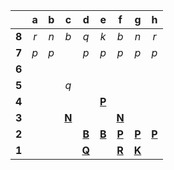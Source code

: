 |     |  a  |  b  |  c  |  d  |  e  |  f  |  g  |  h  |
|:---:|:---:|:---:|:---:|:---:|:---:|:---:|:---:|:---:|
|  **8**  |  _r_  |  _n_  |  _b_  |  _q_  |  _k_  |  _b_  |  _n_  |  _r_  |
|  **7**  |  _p_  |  _p_  |     |  _p_  |  _p_  |  _p_  |  _p_  |  _p_  |
|  **6**  |     |     |     |     |     |     |     |     |
|  **5**  |     |     |  _q_  |     |     |     |     |     |
|  **4**  |     |     |     |     |  [**P**](http://localhost:8080/api/chess/select?square=e4)  |     |     |     |
|  **3**  |     |     |  [**N**](http://localhost:8080/api/chess/select?square=c3)  |     |     |  [**N**](http://localhost:8080/api/chess/select?square=f3)  |     |     |
|  **2**  |     |     |     |  [**B**](http://localhost:8080/api/chess/select?square=d2)  |  [**B**](http://localhost:8080/api/chess/select?square=e2)  |  [**P**](https://github.com/grim-kalman)  |  [**P**](http://localhost:8080/api/chess/select?square=g2)  |  [**P**](http://localhost:8080/api/chess/select?square=h2)  |
|  **1**  |     |     |     |  [**Q**](http://localhost:8080/api/chess/select?square=d1)  |     |  [**R**](http://localhost:8080/api/chess/select?square=f1)  |  [**K**](http://localhost:8080/api/chess/select?square=g1)  |     |
